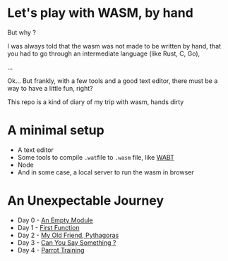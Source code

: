 # Let's play with WASM, by hand

But why ? 

I was always told that the wasm was not made to be written by hand, that you had to go through an intermediate language (like Rust, C, Go),

... 

Ok... But frankly, with a few tools and a good text editor, there must be a way to have a little fun, right?

This repo is a kind of diary of my trip with wasm, hands dirty


# A minimal setup
- A text editor
- Some tools to compile `.wat`file to `.wasm` file, like [WABT](https://github.com/WebAssembly/wabt)
- Node
- And in some case, a local server to run the wasm in browser


# An Unexpectable Journey
- Day 0 - [An Empty Module](https://github.com/LittleB0xes/wasm-playground/tree/main/day_0)
- Day 1 - [First Function](https://github.com/LittleB0xes/wasm-playground/tree/main/day_1)
- Day 2 - [My Old Friend, Pythagoras](https://github.com/LittleB0xes/wasm-playground/tree/main/day_2)
- Day 3 - [Can You Say Something ?](https://github.com/LittleB0xes/wasm-playground/tree/main/day_3)
- Day 4 - [Parrot Training](https://github.com/LittleB0xes/wasm-playground/tree/main/day_3)

